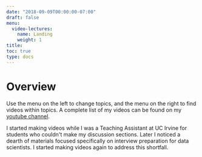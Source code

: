 ```yaml
---
date: "2018-09-09T00:00:00-07:00"
draft: false
menu:
  video-lectures:
    name: Landing
    weight: 1
title: 
toc: true
type: docs 
---
```


# Overview

Use the menu on the left to change topics, and the menu on the right to find videos within topics. A complete list of my videos can be found on my [youtube channel](https://www.youtube.com/channel/UC8KypaF6w6K0SO6KLvyst8w?view_as=subscriber). 

I started making videos while I was a Teaching Assistant at UC Irvine for students who couldn't make my discussion sections. Later I noticed a dearth of materials focused specifically on interview preparation for data scientists. I started making videos again to address this shortfall. 

<!---
ADD ABOUT ME VIDEO HERE
--->

<!---
todo:
- Explain a power analysis (start complicated, get simple to keep people watching till the end)
- Bank teller problem 
- expected value of the dice game process (get what you roll, expected value of game when you're alowed to roll n times)
- random number generator from a uniform random number generator
- Aman's question - sample from a circle using a random number generator
- solution 1, ineffective is rejection sampling, sample from a square, then only accept samples within the circle
- circle question from Google
- estimate median from Google
- variances of different experiment designs
- multinomial and guessers 'favorite color' and a proportion of users who guess randomly
- bandits vs A/B tests, particularly for lots of conditions
- LI: android you can randomize, iphone you can't (synthetic control)
- strengths & weaknesses of different ML algorithms (complex to simple explanations)
- Chris Alborn's 
--->


<!---

goal: improve system by recommending riders that person will pick
--->



<!---

Flowcast 

Explainable ML for credit reports. 


- 5 min 
- insight drew her to my app
- head ds from square, who recommended Insight
- 

About Flowcast: 
- looking for a senior level DS
- early stage VC backed startup
- help lenders on credit lending for B2B financing
- started 2016, but in full production and deployment. With Nikie, PG, .., Standard Charter Bank
- lots of non-traditional lenders 
- recently closed a deal 
- freight forwarded is one of their clients (maybe Flexport?)
- Freight forwarding is a highly regulated space, like banking
- large, paying customers, don't deal with small consumers. Deal size on average 500k. And cost of acquisition is much lower. 
- Sales cycle a bit longer. 
- similar competitor is Cabbage 
- Closing series A round this month. 
- fully owned subsidery in Singapore for clients in Asia.

Looking for strong DS with solid esperience in DS and ML, and deploying. 
- interview process is a short phone screen (this)
- process: 
- take home ML challenge in python, not more than 1-2 hours. set up a time for when to receive this. Email with instructions is sent, and link to data. Send back within 24 hours. 
- DS will review and let know if it is pass or no pass
- if pass, and I'm local, then a one-day onsite. 
- 1 hr deep dive with DS
- 1 hr deep dive with engineering
- lunch learn about culture
- 1 hr session with founder and CEO



--->



























